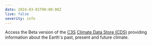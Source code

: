 ```yaml
---
date: 2024-03-01T00:00:00Z
live: false
severity: info
---
```


Access the Beta version of the [C3S](https://climate.copernicus.eu/) [Climate Data Store (CDS)](https://cds-beta.climate.copernicus.eu/) providing information about the Earth's past, present and future climate. 

